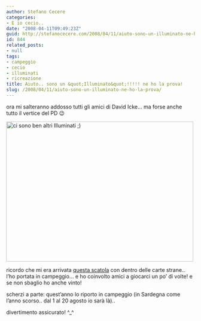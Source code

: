 ```yaml
---
author: Stefano Cecere
categories:
- E io cecio..
date: "2008-04-11T09:49:23Z"
guid: http://stefanocecere.com/2008/04/11/aiuto-sono-un-illuminato-ne-ho-la-prova/
id: 844
related_posts:
- null
tags:
- campeggio
- cecio
- illuminati
- ricreazione
title: Aiuto.. sono un &quot;Illuminato&quot;!!!!! ne ho la prova!
slug: /2008/04/11/aiuto-sono-un-illuminato-ne-ho-la-prova/
---
```


ora mi salteranno addosso tutti gli amici di David Icke&#8230; ma forse anche tutto il vertice del PD 😉

[<img src="http://farm3.static.flickr.com/2288/2183712053_e98db8cf11.jpg" width="500" height="374" alt="ci sono ben altri Illuminati ;)" />](http://www.flickr.com/photos/krur/2183712053/ "ci sono ben altri Illuminati ;) di Humanist 2.0, su Flickr")

ricordo che mi era arrivata [questa scatola](http://www.sjgames.com/illuminati/) con dentro delle carte strane.. l&#8217;ho portata in campeggio&#8230; e ho coinvolto amici a giocarci un po&#8217; di volte! e se non sbaglio ho anche vinto!

scherzi a parte: quest&#8217;anno lo riporto in campeggio (in Sardegna come l&#8217;anno scorso.. dal 1 al 20 agosto io sarà là)..
  
divertimento assicurato! ^_^